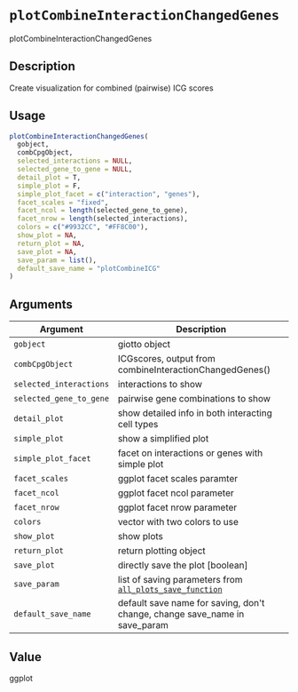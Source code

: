 # `plotCombineInteractionChangedGenes`

plotCombineInteractionChangedGenes


## Description

Create visualization for combined (pairwise) ICG scores


## Usage

```r
plotCombineInteractionChangedGenes(
  gobject,
  combCpgObject,
  selected_interactions = NULL,
  selected_gene_to_gene = NULL,
  detail_plot = T,
  simple_plot = F,
  simple_plot_facet = c("interaction", "genes"),
  facet_scales = "fixed",
  facet_ncol = length(selected_gene_to_gene),
  facet_nrow = length(selected_interactions),
  colors = c("#9932CC", "#FF8C00"),
  show_plot = NA,
  return_plot = NA,
  save_plot = NA,
  save_param = list(),
  default_save_name = "plotCombineICG"
)
```


## Arguments

Argument      |Description
------------- |----------------
`gobject`     |     giotto object
`combCpgObject`     |     ICGscores, output from combineInteractionChangedGenes()
`selected_interactions`     |     interactions to show
`selected_gene_to_gene`     |     pairwise gene combinations to show
`detail_plot`     |     show detailed info in both interacting cell types
`simple_plot`     |     show a simplified plot
`simple_plot_facet`     |     facet on interactions or genes with simple plot
`facet_scales`     |     ggplot facet scales paramter
`facet_ncol`     |     ggplot facet ncol parameter
`facet_nrow`     |     ggplot facet nrow parameter
`colors`     |     vector with two colors to use
`show_plot`     |     show plots
`return_plot`     |     return plotting object
`save_plot`     |     directly save the plot [boolean]
`save_param`     |     list of saving parameters from [`all_plots_save_function`](#allplotssavefunction)
`default_save_name`     |     default save name for saving, don't change, change save_name in save_param


## Value

ggplot


